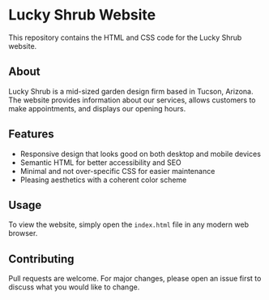 # Lucky Shrub Website

This repository contains the HTML and CSS code for the Lucky Shrub website.

## About

Lucky Shrub is a mid-sized garden design firm based in Tucson, Arizona. The website provides information about our services, allows customers to make appointments, and displays our opening hours.

## Features

- Responsive design that looks good on both desktop and mobile devices
- Semantic HTML for better accessibility and SEO
- Minimal and not over-specific CSS for easier maintenance
- Pleasing aesthetics with a coherent color scheme

## Usage

To view the website, simply open the `index.html` file in any modern web browser.

## Contributing

Pull requests are welcome. For major changes, please open an issue first to discuss what you would like to change.

